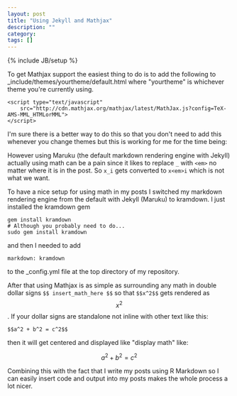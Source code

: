 ```yaml
---
layout: post
title: "Using Jekyll and Mathjax"
description: ""
category: 
tags: []
---
```

{% include JB/setup %}

To get Mathjax support the easiest thing to do is to add the following to _include/themes/yourtheme/default.html where "yourtheme" is whichever theme you're currently using.

    <script type="text/javascript"
        src="http://cdn.mathjax.org/mathjax/latest/MathJax.js?config=TeX-AMS-MML_HTMLorMML">
    </script>
    
I'm sure there is a better way to do this so that you don't need to add this whenever you change themes but this is working for me for the time being:
    
However using Maruku (the default markdown rendering engine with Jekyll) actually using math can be a pain since it likes to replace `_` with `<em>` no matter where it is in the post.  So `x_i` gets converted to `x<em>i` which is not what we want.

To have a nice setup for using math in my posts I switched my markdown rendering engine from the default with Jekyll (Maruku) to kramdown.  I just installed the kramdown gem

    gem install kramdown
    # Although you probably need to do...
    sudo gem install kramdown

and then I needed to add

    markdown: kramdown
    
to the _config.yml file at the top directory of my repository.

After that  using Mathjax is as simple as surrounding any math in double dollar signs `$$ insert_math_here $$` so that `$$x^2$$` gets rendered as $$x^2$$.  If your dollar signs are standalone not inline with other text like this: 

    $$a^2 + b^2 = c^2$$

then it will get centered and displayed like "display math" like:

$$a^2 + b^2 = c^2$$

Combining this with the fact that I write my posts using R Markdown so I can easily insert code and output into my posts makes the whole process a lot nicer.
